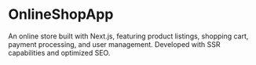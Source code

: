 # OnlineShopApp
An online store built with Next.js, featuring product listings, shopping cart, payment processing, and user management. Developed with SSR capabilities and optimized SEO.
